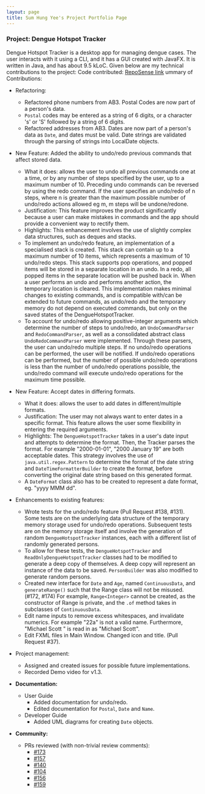 ```yaml
---
layout: page
title: Sum Hung Yee's Project Portfolio Page
---
```


### Project: Dengue Hotspot Tracker

Dengue Hotspot Tracker is a desktop app for managing dengue cases. The user interacts with it using a CLI, and it has a GUI created with JavaFX. It is written in Java, and has about 9.5 kLoC.
Given below are my technical contributions to the project:
Code contributed: [RepoSense link](https://nus-cs2103-ay2223s2.github.io/tp-dashboard/?search=sumhungyee)
ummary of Contributions:

- Refactoring:
   - Refactored phone numbers from AB3. Postal Codes are now part of a person's data.
   - `Postal` codes may be entered as a string of 6 digits, or a character 's' or 'S' followed by a string of 6 digits.
   - Refactored addresses from AB3. Dates are now part of a person's data as `Date`, and dates must be valid. Date strings are validated through the parsing of strings into LocalDate objects.

- New Feature: Added the ability to undo/redo previous commands that affect stored data.
  - What it does: allows the user to undo all previous commands one at a time, or by any number of steps specified by the user, up to a maximum number of 10.
    Preceding undo commands can be reversed by using the redo command. If the user specifies an undo/redo of n steps, where n is greater than the maximum possible number of undo/redo actions allowed eg m, m steps will be undone/redone. 
  - Justification: This feature improves the product significantly because a user can make mistakes in commands and the app should provide a convenient way to rectify them.
  - Highlights: This enhancement involves the use of slightly complex data structures, such as deques and stacks.
  - To implement an undo/redo feature, an implementation of a specialised stack is created. This stack can contain up to a maximum number of 10 items, which represents a maximum of 10 undo/redo steps.
    This stack supports pop operations, and popped items will be stored in a separate location in an undo. In a redo, all popped items in the separate location will be pushed back in. When a user performs an undo and performs another action, the temporary location is cleared.
    This implementation makes minimal changes to existing commands, and is compatible with/can be extended to future commands, as undo/redo and the temporary memory do not depend on executed commands, but only on the saved states of the DengueHotspotTracker.
  - To account for undo/redo allowing positive-integer arguments which determine the number of steps to undo/redo, an `UndoCommandParser` and `RedoCommandParser`, as well as a consolidated abstract class `UndoRedoCommandParser` were implemented.
    Through these parsers, the user can undo/redo multiple steps. If no undo/redo operations can be performed, the user will be notified. If undo/redo operations can be performed, but the number of possible undo/redo operations is 
    less than the number of undo/redo operations possible, the undo/redo command will execute undo/redo operations for the maximum time possible.

- New Feature: Accept dates in differing formats.
  - What it does: allows the user to add dates in different/multiple formats.
  - Justification: The user may not always want to enter dates in a specific format. This feature allows the user some flexibility in entering the required arguments.
  - Highlights: The `DengueHotspotTracker` takes in a user's date input and attempts to determine the format. Then, the Tracker parses the format.
    For example "2000-01-01", "2000 January 19" are both acceptable dates. This strategy involves the use of `java.util.regex.Pattern` to determine the format of the date string 
    and `DateTimeFormatterBuilder` to create the format, before converting the original date string based on this generated format.
  - A `DateFormat` class also has to be created to represent a date format, eg. "yyyy MMM dd".

- Enhancements to existing features:
    - Wrote tests for the undo/redo feature (Pull Request #138, #131). Some tests are on the underlying data structure of the temporary memory storage used for undo/redo operations.
      Subsequent tests are on the memory storage itself and involve the generation of random `DengueHotspotTracker` instances, each with a different list of randomly generated persons.
    - To allow for these tests, the `DengueHotspotTracker` and `ReadOnlyDengueHotspotTracker` classes had to be modified to generate a deep copy of themselves. A deep copy will represent an
      instance of the data to be saved. `PersonBuilder` was also modified to generate random persons.
    - Created new interface for `Date` and `Age`, named `ContinuousData`, and `generateRange()` such that the Range class will not be misused. (#172, #174)
      For example, `Range<Integer>` cannot be created, as the constructor of Range is private, and the `.of` method takes in subclasses of `ContinuousData`.
    - Edit name inputs to remove excess whitespaces, and invalidate numerics. For example "22a" is not a valid name. Furthermore, "Michael          Scott   " is read in as "Michael Scott".
    - Edit FXML files in Main Window. Changed icon and title. (Pull Request #37).
  
- Project management:
  - Assigned and created issues for possible future implementations.
  - Recorded Demo video for v1.3.
- **Documentation:**
  - User Guide
    - Added documentation for undo/redo.
    - Edited documentation for `Postal`, `Date` and `Name`.
  - Developer Guide
    - Added UML diagrams for creating `Date` objects.
- **Community:**
  - PRs reviewed (with non-trivial review comments): 
    - [#173](https://github.com/AY2223S2-CS2103-W17-2/tp/pull/173)
    - [#157](https://github.com/AY2223S2-CS2103-W17-2/tp/pull/157)
    - [#140](https://github.com/AY2223S2-CS2103-W17-2/tp/pull/140)
    - [#104](https://github.com/AY2223S2-CS2103-W17-2/tp/pull/104)
    - [#156](https://github.com/AY2223S2-CS2103-W17-2/tp/pull/156)
    - [#159](https://github.com/AY2223S2-CS2103-W17-2/tp/pull/159)
